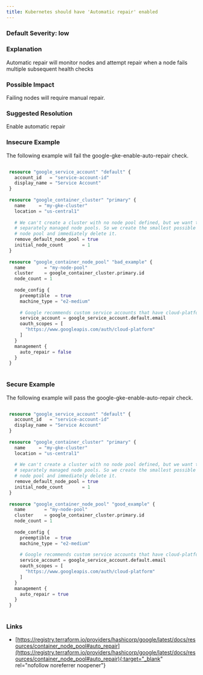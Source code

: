 ```yaml
---
title: Kubernetes should have 'Automatic repair' enabled
---
```


### Default Severity: <span class="severity low">low</span>

### Explanation

Automatic repair will monitor nodes and attempt repair when a node fails multiple subsequent health checks

### Possible Impact
Failing nodes will require manual repair.

### Suggested Resolution
Enable automatic repair


### Insecure Example

The following example will fail the google-gke-enable-auto-repair check.
```terraform

 resource "google_service_account" "default" {
   account_id   = "service-account-id"
   display_name = "Service Account"
 }
 
 resource "google_container_cluster" "primary" {
   name     = "my-gke-cluster"
   location = "us-central1"
 
   # We can't create a cluster with no node pool defined, but we want to only use
   # separately managed node pools. So we create the smallest possible default
   # node pool and immediately delete it.
   remove_default_node_pool = true
   initial_node_count       = 1
 }
 
 resource "google_container_node_pool" "bad_example" {
   name       = "my-node-pool"
   cluster    = google_container_cluster.primary.id
   node_count = 1
 
   node_config {
     preemptible  = true
     machine_type = "e2-medium"
 
     # Google recommends custom service accounts that have cloud-platform scope and permissions granted via IAM Roles.
     service_account = google_service_account.default.email
     oauth_scopes = [
       "https://www.googleapis.com/auth/cloud-platform"
     ]
   }
   management {
     auto_repair = false
   }
 }
 
```



### Secure Example

The following example will pass the google-gke-enable-auto-repair check.
```terraform

 resource "google_service_account" "default" {
   account_id   = "service-account-id"
   display_name = "Service Account"
 }
 
 resource "google_container_cluster" "primary" {
   name     = "my-gke-cluster"
   location = "us-central1"
 
   # We can't create a cluster with no node pool defined, but we want to only use
   # separately managed node pools. So we create the smallest possible default
   # node pool and immediately delete it.
   remove_default_node_pool = true
   initial_node_count       = 1
 }
 
 resource "google_container_node_pool" "good_example" {
   name       = "my-node-pool"
   cluster    = google_container_cluster.primary.id
   node_count = 1
 
   node_config {
     preemptible  = true
     machine_type = "e2-medium"
 
     # Google recommends custom service accounts that have cloud-platform scope and permissions granted via IAM Roles.
     service_account = google_service_account.default.email
     oauth_scopes = [
       "https://www.googleapis.com/auth/cloud-platform"
     ]
   }
   management {
     auto_repair = true
   }
 }
 
```



### Links


- [https://registry.terraform.io/providers/hashicorp/google/latest/docs/resources/container_node_pool#auto_repair](https://registry.terraform.io/providers/hashicorp/google/latest/docs/resources/container_node_pool#auto_repair){:target="_blank" rel="nofollow noreferrer noopener"}



